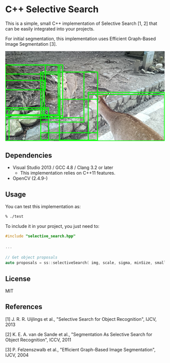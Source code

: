 # C++ Selective Search

This is a simple, small C++ implementation of Selective Search [1, 2] that can be easily integrated into your projects.

For initial segmentation, this implementation uses Efficient Graph-Based Image Segmentation [3].

![example](example.jpg)

## Dependencies

- Visual Studio 2013 / GCC 4.8 / Clang 3.2 or later
	* This implementation relies on C++11 features.
- OpenCV (2.4.9-)

## Usage

You can test this implementation as:

```sh
% ./test
```

To include it in your project, you just need to:

```cpp
#include "selective_search.hpp"

...

// Get object proposals
auto proposals = ss::selectiveSearch( img, scale, sigma, minSize, smallest, largest, distorted );

```

## License

MIT

## References

[1] J. R. R. Uijlings et al., "Selective Search for Object Recognition", IJCV, 2013

[2] K. E. A. van de Sande et al., "Segmentation As Selective Search for Object Recognition", ICCV, 2011

[3] P. Felzenszwalb et al., "Efficient Graph-Based Image Segmentation", IJCV, 2004

